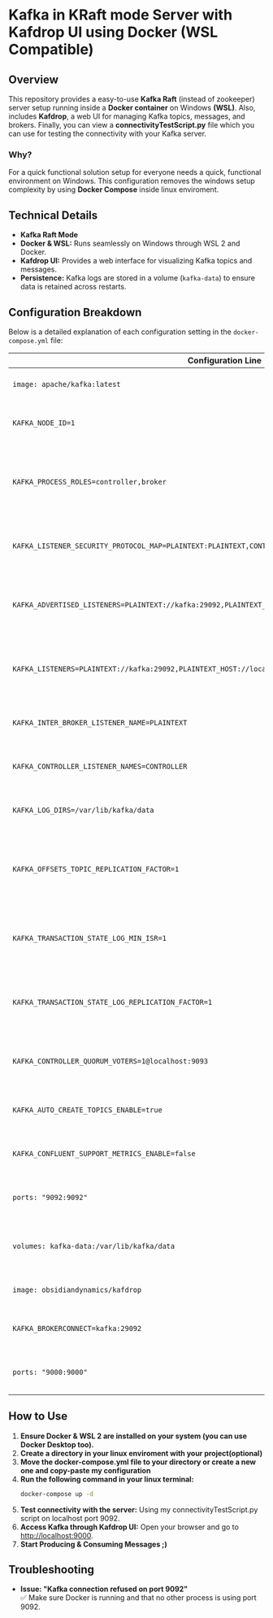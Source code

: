 # Kafka in KRaft mode Server with Kafdrop UI using Docker (WSL Compatible)

## Overview
This repository provides a easy-to-use **Kafka Raft** (instead of zookeeper) server setup running inside a **Docker container** on Windows **(WSL)**. Also, includes **Kafdrop**, a web UI for managing Kafka topics, messages, and brokers.
Finally, you can view a **connectivityTestScript.py** file which you can use for testing the connectivity with your Kafka server.

### Why?
For a quick functional solution setup for everyone needs a quick, functional environment on Windows.
This configuration removes the windows setup complexity by using **Docker Compose** inside linux enviroment.

## Technical Details
- **Kafka Raft Mode**
- **Docker & WSL:** Runs seamlessly on Windows through WSL 2 and Docker.
- **Kafdrop UI:** Provides a web interface for visualizing Kafka topics and messages.
- **Persistence:** Kafka logs are stored in a volume (`kafka-data`) to ensure data is retained across restarts.

## Configuration Breakdown
Below is a detailed explanation of each configuration setting in the `docker-compose.yml` file:

| Configuration Line | Explanation |
|-----------------|-----------------------|
| `image: apache/kafka:latest` | Uses the latest Apache Kafka Docker image. |
| `KAFKA_NODE_ID=1` | Assigns a unique ID to this Kafka node. |
| `KAFKA_PROCESS_ROLES=controller,broker` | Enables Kafka Raft mode by combining the broker and controller roles (no Zookeeper needed). |
| `KAFKA_LISTENER_SECURITY_PROTOCOL_MAP=PLAINTEXT:PLAINTEXT,CONTROLLER:PLAINTEXT,PLAINTEXT_HOST:PLAINTEXT` | Defines different listener security protocols. |
| `KAFKA_ADVERTISED_LISTENERS=PLAINTEXT://kafka:29092,PLAINTEXT_HOST://localhost:9092` | Specifies how clients and internal processes connect to Kafka. |
| `KAFKA_LISTENERS=PLAINTEXT://kafka:29092,PLAINTEXT_HOST://localhost:9092,CONTROLLER://localhost:9093` | Configures Kafka listeners for external clients and internal processes. |
| `KAFKA_INTER_BROKER_LISTENER_NAME=PLAINTEXT` | Defines how brokers communicate internally. |
| `KAFKA_CONTROLLER_LISTENER_NAMES=CONTROLLER` | Specifies which listener is used for controller communication. |
| `KAFKA_LOG_DIRS=/var/lib/kafka/data` | Defines the directory where Kafka logs are stored. |
| `KAFKA_OFFSETS_TOPIC_REPLICATION_FACTOR=1` | Sets the replication factor for Kafka offset topics (1 since there is only one broker). |
| `KAFKA_TRANSACTION_STATE_LOG_MIN_ISR=1` | Defines the minimum number of in-sync replicas for transaction logs. |
| `KAFKA_TRANSACTION_STATE_LOG_REPLICATION_FACTOR=1` | Sets replication factor for transaction logs (1 for a single-node setup). |
| `KAFKA_CONTROLLER_QUORUM_VOTERS=1@localhost:9093` | Specifies controller election settings for Kafka Raft. |
| `KAFKA_AUTO_CREATE_TOPICS_ENABLE=true` | Allows Kafka to automatically create topics when needed. |
| `KAFKA_CONFLUENT_SUPPORT_METRICS_ENABLE=false` | Disables Confluent telemetry collection. |
| `ports: "9092:9092"` | Exposes Kafka’s port to the host system. |
| `volumes: kafka-data:/var/lib/kafka/data` | Ensures data persistence between container restarts. |
| `image: obsidiandynamics/kafdrop` | Uses Kafdrop as the web UI for Kafka. |
| `KAFKA_BROKERCONNECT=kafka:29092` | Connects Kafdrop to the Kafka broker inside Docker. |
| `ports: "9000:9000"` | Exposes Kafdrop’s web UI on port 9000. |

## How to Use
1. **Ensure Docker & WSL 2 are installed on your system (you can use Docker Desktop too).**
1. **Create a directory in your linux enviroment with your project(optional)** 
1. **Move the docker-compose.yml file to your directory or create a new one and copy-paste my configuration**
2. **Run the following command in your linux terminal:**
   ```sh
   docker-compose up -d
   ```
3. **Test connectivity with the server:** Using my connectivityTestScript.py script on localhost port 9092.
4. **Access Kafka through Kafdrop UI:** Open your browser and go to [http://localhost:9000](http://localhost:9000).
4. **Start Producing & Consuming Messages ;)**

## Troubleshooting
- **Issue: "Kafka connection refused on port 9092"**  
  ✅ Make sure Docker is running and that no other process is using port 9092.



